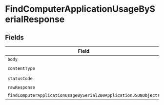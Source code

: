 # FindComputerApplicationUsageBySerialResponse


## Fields

| Field                                                                                                                                         | Type                                                                                                                                          | Required                                                                                                                                      | Description                                                                                                                                   |
| --------------------------------------------------------------------------------------------------------------------------------------------- | --------------------------------------------------------------------------------------------------------------------------------------------- | --------------------------------------------------------------------------------------------------------------------------------------------- | --------------------------------------------------------------------------------------------------------------------------------------------- |
| `body`                                                                                                                                        | *Uint8Array*                                                                                                                                  | :heavy_minus_sign:                                                                                                                            | N/A                                                                                                                                           |
| `contentType`                                                                                                                                 | *string*                                                                                                                                      | :heavy_check_mark:                                                                                                                            | N/A                                                                                                                                           |
| `statusCode`                                                                                                                                  | *number*                                                                                                                                      | :heavy_check_mark:                                                                                                                            | N/A                                                                                                                                           |
| `rawResponse`                                                                                                                                 | [AxiosResponse>](https://axios-http.com/docs/res_schema)                                                                                      | :heavy_minus_sign:                                                                                                                            | N/A                                                                                                                                           |
| `findComputerApplicationUsageBySerial200ApplicationJSONObjects`                                                                               | [FindComputerApplicationUsageBySerial200ApplicationJSON](../../models/operations/findcomputerapplicationusagebyserial200applicationjson.md)[] | :heavy_minus_sign:                                                                                                                            | OK                                                                                                                                            |
